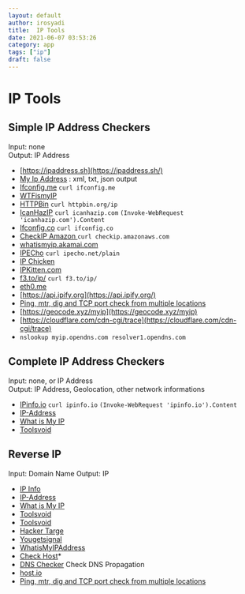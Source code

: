 ```yaml
---
layout: default
author: irosyadi
title:  IP Tools
date: 2021-06-07 03:53:26
category: app
tags: ["ip"]
draft: false
---
```


# IP Tools

## Simple IP Address Checkers
Input: none  
Output: IP Address
- [https://ipaddress.sh](https://ipaddress.sh/)
- [My Ip Address](https://myipaddress.ru/) : xml, txt, json output
- [Ifconfig.me](https://ifconfig.me/) `curl ifconfig.me`
- [WTFismyIP](https://wtfismyip.com/)
- [HTTPBin](https://httpbin.org/ip) `curl httpbin.org/ip`
- [IcanHazIP](https://icanhazip.com/) `curl icanhazip.com` `(Invoke-WebRequest 'icanhazip.com').Content`
- [Ifconfig.co](https://ifconfig.co/) `curl ifconfig.co`
- [CheckIP Amazon ](https://checkip.amazonaws.com/) `curl checkip.amazonaws.com`
- [whatismyip.akamai.com](http://whatismyip.akamai.com/)
- [IPECho](https://ipecho.net/plain) `curl ipecho.net/plain`
- [IP Chicken](https://ipchicken.com/)
- [IPKitten.com](https://ipkitten.com/)
- [f3.to/ip/](http://f3.to/ip/) `curl f3.to/ip/`
- [eth0.me](http://eth0.me/)
- [https://api.ipify.org](https://api.ipify.org/)
- [Ping, mtr, dig and TCP port check from multiple locations](http://ping.pe/)
- [https://geocode.xyz/myip](https://geocode.xyz/myip)
- [https://cloudflare.com/cdn-cgi/trace](https://cloudflare.com/cdn-cgi/trace)
- `nslookup myip.opendns.com resolver1.opendns.com`

## Complete IP Address Checkers
Input: none, or IP Address  
Output: IP Address, Geolocation, other network informations  
- [IPinfo.io](https://ipinfo.io/) `curl ipinfo.io` `(Invoke-WebRequest 'ipinfo.io').Content`
- [IP-Address](https://www.ip-address.org/)
- [What is My IP](https://www.whatismyip.com/)
- [Toolsvoid](https://www.toolsvoid.com/what-is-my-ip-address/)


## Reverse IP
Input: Domain Name
Output: IP

- [IP Info](https://ipinfo.info/html/ip_checker.php)
- [IP-Address](https://www.ip-address.org/reverse-lookup/reverse-ip.php)
- [What is My IP](https://www.whatismyip.com/)
- [Toolsvoid](https://www.toolsvoid.com/ip-address-lookup/)
- [Toolsvoid](https://www.toolsvoid.com/domain-to-ip/)
- [Hacker Targe](https://hackertarget.com/reverse-ip-lookup/)
- [Yougetsignal](https://www.yougetsignal.com/tools/web-sites-on-web-server/)
- [WhatisMyIPAddress](https://whatismyipaddress.com/hostname-ip)
- [Check Host](https://check-host.net/ip-info?)*
- [DNS Checker](https://dnschecker.org/#A/) Check DNS Propagation
- [host.io](https://host.io/)
- [Ping, mtr, dig and TCP port check from multiple locations](http://ping.pe/)